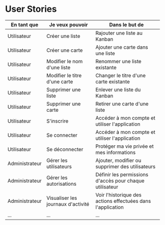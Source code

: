 # User Stories

| En tant que     | Je veux pouvoir           | Dans le but de                                      |
|-----------------|----------------------------|------------------------------------------------------|
| Utilisateur     | Créer une liste            | Rajouter une liste au Kanban                         |
| Utilisateur     | Créer une carte            | Ajouter une carte dans une liste                     |
| Utilisateur     | Modifier le nom d'une liste | Renommer une liste existante                         |
| Utilisateur     | Modifier le titre d'une carte | Changer le titre d'une carte existante             |
| Utilisateur     | Supprimer une liste        | Enlever une liste du Kanban                          |
| Utilisateur     | Supprimer une carte        | Retirer une carte d'une liste                        |
| Utilisateur     | S'inscrire                 | Accéder à mon compte et utiliser l'application      |
| Utilisateur     | Se connecter               | Accéder à mon compte et utiliser l'application      |
| Utilisateur     | Se déconnecter             | Protéger ma vie privée et mes informations          |
| Administrateur  | Gérer les utilisateurs     | Ajouter, modifier ou supprimer des utilisateurs     |
| Administrateur  | Gérer les autorisations   | Définir les permissions d'accès pour chaque utilisateur |
| Administrateur  | Visualiser les journaux d'activité | Voir l'historique des actions effectuées dans l'application |
| ...             | ...                        | ...                                                  |
